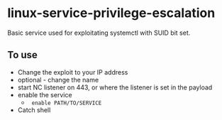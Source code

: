 # linux-service-privilege-escalation
Basic service used for exploitating systemctl with SUID bit set.


## To use
- Change the exploit to your IP address
- optional - change the name
- start NC listener on 443, or where the listener is set in the payload
- enable the service
  - ``` enable PATH/TO/SERVICE```
- Catch shell
